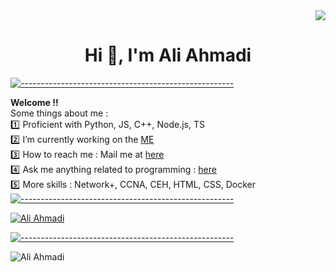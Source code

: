 <div align="right"><img src="https://komarev.com/ghpvc/?username=AliiAhmadi&color=orange"/></div>
<h1 align="center">Hi 👋, I'm Ali Ahmadi</h1>

[![-----------------------------------------------------](
https://raw.githubusercontent.com/andreasbm/readme/master/assets/lines/aqua.png)](https://github.com/BaseMax?tab=repositories)

<b>Welcome !! </b><br/>
Some things about me :<br/>
:one: Proficient with Python, JS, C++, Node.js, TS<br/> 
:two: I’m currently working on the <a href="https://github.com/AliiAhmadi">ME</a><br/> 
:three: How to reach me : Mail me at <a href="mailto:ahmadiali82c@gmail.com">here</a><br/>
:four: Ask me anything related to programming : <a href="mailto:ahmadiali82c@gmail.com">here</a><br/>
:five: More skills : Network+, CCNA, CEH, HTML, CSS, Docker
[![-----------------------------------------------------](
https://raw.githubusercontent.com/andreasbm/readme/master/assets/lines/aqua.png)](https://github.com/AliiAhmadi?tab=repositories)

<a href="https://github.com/AliiAhmadi?tab=repositories"><img src="https://github-profile-trophy.vercel.app/?username=AliiAhmadi&column=8&margin-w=15&margin-h=15" alt="Ali Ahmadi"></a>

[![-----------------------------------------------------](
https://raw.githubusercontent.com/andreasbm/readme/master/assets/lines/aqua.png)](https://github.com/AliiAhmadi?tab=repositories)

<img align="center" src="https://github-readme-stats.vercel.app/api?username=AliiAhmadi&show_icons=true&locale=en" alt="Ali Ahmadi">
